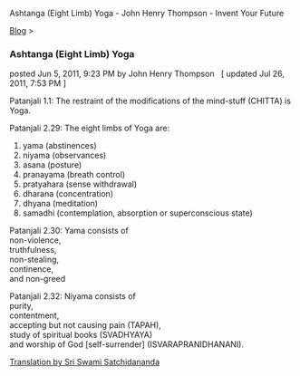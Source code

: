 Ashtanga (Eight Limb) Yoga - John Henry Thompson - Invent Your Future   
    

[Blog](../z-blog-1.md)‎ > ‎

### Ashtanga (Eight Limb) Yoga

posted Jun 5, 2011, 9:23 PM by John Henry Thompson   \[ updated Jul 26, 2011, 7:53 PM \]

Patanjali 1.1: The restraint of the modifications of the mind-stuff (CHITTA) is Yoga.  
  
Patanjali 2.29: The eight limbs of Yoga are:  
1) yama (abstinences)  
2) niyama (observances)  
3) asana (posture)  
4) pranayama (breath control)  
5) pratyahara (sense withdrawal)  
6) dharana (concentration)  
7) dhyana (meditation)  
8) samadhi (contemplation, absorption or superconscious state)  
  
Patanjali 2.30: Yama consists of  
non-violence,  
truthfulness,  
non-stealing,  
continence,  
and non-greed  
  
Patanjali 2.32: Niyama consists of  
purity,  
contentment,  
accepting but not causing pain (TAPAH),  
study of spiritual books (SVADHYAYA)  
and worship of God \[self-surrender\] (ISVARAPRANIDHANANI).  
  
[Translation by Sri Swami Satchidananda](http://www.amazon.com/Yoga-Sutras-Patanjali-Commentary-Satchidananda/dp/0932040381/ref=sr_1_1?ie=UTF8&qid=1311735074&sr=8-1)  
  

